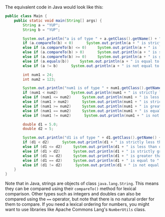 The equivalent code in Java would look like this:

```java
public class Main {
    public static void main(String[] args) {
        String a = "YUP";
        String b = "YUP";

        System.out.println("a is of type " + a.getClass().getName() + " and b is of type " + b.getClass().getName());
        if (a.compareTo(b) < 0)      System.out.println(a + " is strictly less than " + b);
        else if (a.compareTo(b) <= 0)     System.out.println(a + " is less than or equal to " + b);
        else if (a.compareTo(b) > 0)      System.out.println(a + " is strictly greater than " + b);
        else if (a.compareTo(b) >= 0)     System.out.println(a + " is greater than or equal to " + b);
        else if (a.equals(b))     System.out.println(a + " is equal to " + b);
        else if (a != b)      System.out.println(a + " is not equal to " + b);

        int num1 = 24;
        int num2 = 123;

        System.out.println("num1 is of type " + num1.getClass().getName() + " and num2 is of type " + num2.getClass().getName());
        if (num1 < num2)      System.out.println(num1 + " is strictly less than " + num2);
        else if (num1 <= num2)     System.out.println(num1 + " is less than or equal to " + num2);
        else if (num1 > num2)      System.out.println(num1 + " is strictly greater than " + num2);
        else if (num1 >= num2)     System.out.println(num1 + " is greater than or equal to " + num2);
        else if (num1 == num2)     System.out.println(num1 + " is equal to " + num2);
        else if (num1 != num2)      System.out.println(num1 + " is not equal to " + num2);

        double d1 = 5.0;
        double d2 = 5;

        System.out.println("d1 is of type " + d1.getClass().getName() + " and d2 is of type " + d2.getClass().getName());
        if (d1 < d2)      System.out.println(d1 + " is strictly less than " + d2);
        else if (d1 <= d2)     System.out.println(d1 + " is less than or equal to " + d2);
        else if (d1 > d2)      System.out.println(d1 + " is strictly greater than " + d2);
        else if (d1 >= d2)     System.out.println(d1 + " is greater than or equal to " + d2);
        else if (d1 == d2)     System.out.println(d1 + " is equal to " + d2);
        else if (d1 != d2)      System.out.println(d1 + " is not equal to " + d2);
    }
}
```

Note that in Java, strings are objects of class `java.lang.String`. This means they can be compared using their `compareTo()` method for lexical comparison. Other types such as integers and doubles can also be compared using the `==` operator, but note that there is no natural order for them to compare. If you need a lexical ordering for numbers, you might want to use libraries like Apache Commons Lang's `NumberUtils` class.
